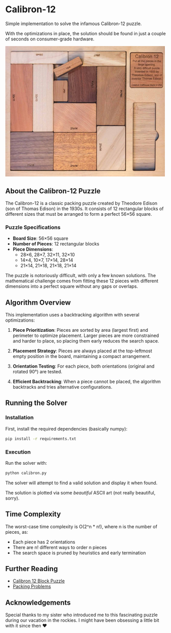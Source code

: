 # Calibron-12

Simple implementation to solve the infamous Calibron-12 puzzle.

With the optimizations in place, the solution should be found in just a couple of seconds on consumer-grade hardware.

<img src="img/calibron12.jpg" alt="Calibron-12 Puzzle" width="500">

## About the Calibron-12 Puzzle

The Calibron-12 is a classic packing puzzle created by Theodore Edison (son of Thomas Edison) in the 1930s. It consists of 12 rectangular blocks of different sizes that must be arranged to form a perfect 56×56 square.

### Puzzle Specifications

- **Board Size**: 56×56 square
- **Number of Pieces**: 12 rectangular blocks
- **Piece Dimensions**:
  - 28×6, 28×7, 32×11, 32×10
  - 14×4, 10×7, 17×14, 28×14
  - 21×14, 21×18, 21×18, 21×14

The puzzle is notoriously difficult, with only a few known solutions. The mathematical challenge comes from fitting these 12 pieces with different dimensions into a perfect square without any gaps or overlaps.

## Algorithm Overview

This implementation uses a backtracking algorithm with several optimizations:

1. **Piece Prioritization**: Pieces are sorted by area (largest first) and perimeter to optimize placement. Larger pieces are more constrained and harder to place, so placing them early reduces the search space.

2. **Placement Strategy**: Pieces are always placed at the top-leftmost empty position in the board, maintaining a compact arrangement.

3. **Orientation Testing**: For each piece, both orientations (original and rotated 90°) are tested.

4. **Efficient Backtracking**: When a piece cannot be placed, the algorithm backtracks and tries alternative configurations.

## Running the Solver

### Installation

First, install the required dependencies (basically numpy):

```bash
pip install -r requirements.txt
```

### Execution

Run the solver with:

```bash
python calibron.py
```

The solver will attempt to find a valid solution and display it when found.

The solution is plotted via some _beautiful_ ASCII art (not really beautiful, sorry).

## Time Complexity

The worst-case time complexity is O(2^n * n!), where n is the number of pieces, as:
- Each piece has 2 orientations
- There are n! different ways to order n pieces
- The search space is pruned by heuristics and early termination

## Further Reading

- [Calibron 12 Block Puzzle](https://en.wikipedia.org/wiki/Packing_problems)
- [Packing Problems](https://en.wikipedia.org/wiki/Packing_problems)

## Acknowledgements

Special thanks to my sister who introduced me to this fascinating puzzle during our vacation in the rockies. I might have been obsessing a little bit with it since then ❤️
